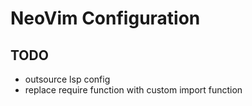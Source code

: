 # NeoVim Configuration

## TODO 
- outsource lsp config 
- replace require function with custom import function
